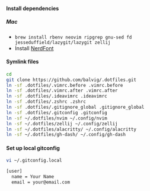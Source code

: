 #### Install dependencies

##### Mac
- `brew install rbenv neovim ripgrep gnu-sed fd jesseduffield/lazygit/lazygit zellij`
- Install [NerdFont](https://github.com/epk/SF-Mono-Nerd-Font)

#### Symlink files

```bash
cd
git clone https://github.com/balvig/.dotfiles.git
ln -sf .dotfiles/.vimrc.before .vimrc.before
ln -sf .dotfiles/.vimrc.after .vimrc.after
ln -sf .dotfiles/.ideavimrc .ideavimrc
ln -sf .dotfiles/.zshrc .zshrc
ln -sf .dotfiles/.gitignore_global .gitignore_global
ln -sf .dotfiles/.gitconfig .gitconfig
ln -sf ~/.dotfiles/nvim ~/.config/nvim
ln -sf ~/.dotfiles/zellij ~/.config/zellij
ln -sf ~/.dotfiles/alacritty/ ~/.config/alacritty
ln -sf ~/.dotfiles/gh-dash/ ~/.config/gh-dash
```

#### Set up local gitconfig

```bash
vi ~/.gitconfig.local

[user]
  name = Your Name
  email = your@email.com
```
